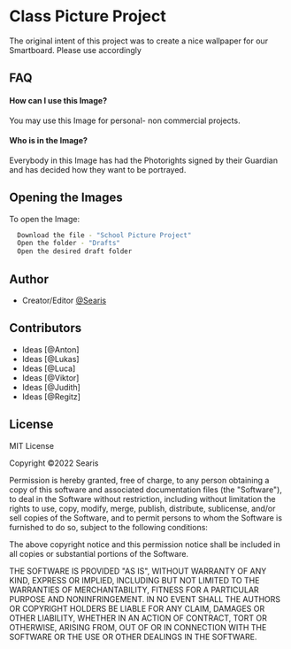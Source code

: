 
# Class Picture Project

The original intent of this project was to create a nice wallpaper for our Smartboard.
Please use accordingly


## FAQ

#### How can I use this Image?

You may use this Image for personal- non commercial projects.

####  Who is in the Image?

Everybody in this Image has had the Photorights signed by their Guardian and has decided how they want to be portrayed.


## Opening the Images

To open the Image:

```bash
  Download the file - "School Picture Project"
  Open the folder - "Drafts"
  Open the desired draft folder
```


## Author

- Creator/Editor [@Searis](https://www.github.com/SearisIQ)

## Contributors

- Ideas [@Anton]
- Ideas [@Lukas]
- Ideas [@Luca]
- Ideas [@Viktor]
- Ideas [@Judith]
- Ideas [@Regitz]

## License

MIT License

Copyright ©2022 Searis

Permission is hereby granted, free of charge, to any person obtaining a copy
of this software and associated documentation files (the "Software"), to deal
in the Software without restriction, including without limitation the rights
to use, copy, modify, merge, publish, distribute, sublicense, and/or sell
copies of the Software, and to permit persons to whom the Software is
furnished to do so, subject to the following conditions:

The above copyright notice and this permission notice shall be included in all
copies or substantial portions of the Software.

THE SOFTWARE IS PROVIDED "AS IS", WITHOUT WARRANTY OF ANY KIND, EXPRESS OR
IMPLIED, INCLUDING BUT NOT LIMITED TO THE WARRANTIES OF MERCHANTABILITY,
FITNESS FOR A PARTICULAR PURPOSE AND NONINFRINGEMENT. IN NO EVENT SHALL THE
AUTHORS OR COPYRIGHT HOLDERS BE LIABLE FOR ANY CLAIM, DAMAGES OR OTHER
LIABILITY, WHETHER IN AN ACTION OF CONTRACT, TORT OR OTHERWISE, ARISING FROM,
OUT OF OR IN CONNECTION WITH THE SOFTWARE OR THE USE OR OTHER DEALINGS IN THE
SOFTWARE.
